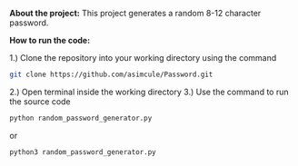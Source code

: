 **About the project:**
This project generates a random 8-12 character password.

**How to run the code:**

1.) Clone the repository into your working directory using the command 
```sh
git clone https://github.com/asimcule/Password.git
```
2.) Open terminal inside the working directory
3.) Use the command to run the source code
```sh
python random_password_generator.py
```
 or 
              
```sh
python3 random_password_generator.py
```

